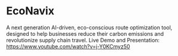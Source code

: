 # EcoNavix
A next generation AI-driven, eco-conscious route optimization tool, designed to help businesses reduce their carbon emissions and revolutionize supply chain travel.
Live Demo and Presentation: https://www.youtube.com/watch?v=j-Y0KCmyz50 
